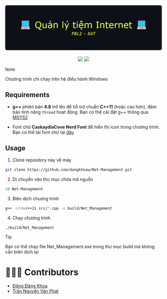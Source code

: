 <h3 align="center">
	<img src="./github-header-image.png" alt="Logo" width="950">
</h3>

<p align="center">
	<a href="https://github.com/dangkhoaw/quan-ly-tiem-internet/stargazers"><img src="https://img.shields.io/github/stars/dangkhoaw/quan-ly-tiem-internet?colorA=363a4f&colorB=b7bdf8&style=for-the-badge"></a>
	<a href="https://github.com/dangkhoaw/quan-ly-tiem-internet/contributors"><img src="https://img.shields.io/github/contributors/dangkhoaw/quan-ly-tiem-internet?colorA=363a4f&colorB=a6da95&style=for-the-badge"></a>
</p>

> [!NOTE]
> Chương trình chỉ chạy trên hệ điều hành Windows

## Requirements

- **g++** phiên bản **4.8** trở lên để hỗ trợ chuẩn **C++11** (hoặc cao hơn), đảm bảo tính năng `thread` hoạt động. Bạn có thể cài đặt g++ thông qua [MSYS2](https://www.msys2.org/)

- Font chữ **CaskaydiaCove Nerd Font** để hiển thị icon trong chương trình. Bạn có thể tải font chữ tại [đây](https://www.nerdfonts.com/font-downloads)

## Usage

1. Clone repository này về máy

```bash
git clone https://github.com/dangkhoaw/Net-Management.git
```

2. Di chuyển vào thư mục chứa mã nguồn

```bash
cd Net-Management
```

3. Biên dịch chuơng trình

```bash
g++ -std=c++11 src/*.cpp -o build/Net_Management
```

4. Chạy chương trình

```bash
./build/Net_Management
```

> [!TIP]
> Bạn có thể chạy file Net_Management.exe trong thư mục build mà không cần biên dịch lại

# 🧑🏻‍💻 Contributors

- [Đặng Đăng Khoa](https://github.com/dangkhoaw)
- [Trần Nguyễn Văn Phát](https://github.com/grayzy2617)
